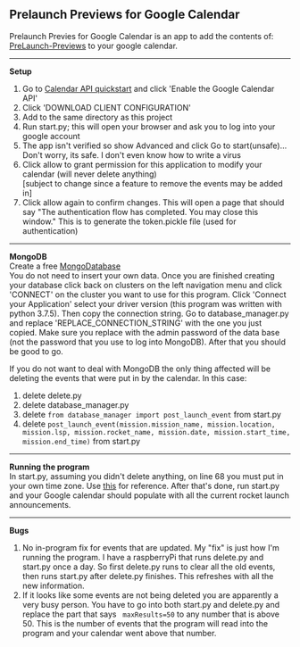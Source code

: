 **Prelaunch Previews for Google Calendar**
-
Prelaunch Previes for Google Calendar is an app to add the contents of:
[PreLaunch-Previews](https://everydayastronaut.com/prelaunch-previews/) to your google calendar.<br>
****
**Setup**
1. Go to [Calendar API quickstart](https://developers.google.com/calendar/quickstart/python) and click 'Enable the Google Calendar API'<br>
2. Click 'DOWNLOAD CLIENT CONFIGURATION'
3. Add to the same directory as this project
4. Run start.py; this will open your browser and ask you to log into your google account
5. The app isn't verified so show Advanced and click Go to start(unsafe)... Don't worry, its safe. I don't even know
how to write a virus
6. Click allow to grant permission for this application to modify your calendar (will never delete anything)<br>
[subject to change since a feature to remove the events may be added in]
7. Click allow again to confirm changes. This will open a page that should say "The authentication flow has completed. 
You may close this window." This is to generate the token.pickle file (used for authentication)
****
**MongoDB**<br>
Create a free [MongoDatabase](https://docs.atlas.mongodb.com/getting-started/)<br>
You do not need to insert your own data. Once you are finished creating your database click back on clusters on the left
navigation menu and click 'CONNECT' on the cluster you want to use for this program. Click 'Connect your Application'
select your driver version (this program was written with python 3.7.5). Then copy the connection string. Go to
database_manager.py and replace 'REPLACE_CONNECTION_STRING' with the one you just copied. Make sure you replace
<password> with the admin password of the data base (not the password that you use to log into MongoDB). After that you
should be good to go.

If you do not want to deal with MongoDB the only thing affected will be deleting the events that were put in by the
calendar. In this case:
1. delete delete.py
2. delete database_manager.py
3. delete `from database_manager import post_launch_event` from start.py
4. delete `post_launch_event(mission.mission_name, mission.location, mission.lsp, mission.rocket_name, mission.date, mission.start_time, mission.end_time)`
from start.py
****
**Running the program**<br>
In start.py, assuming you didn't delete anything, on line 68 you must put in your own time zone. Use
[this](http://www.timezoneconverter.com/cgi-bin/zonehelp.tzc?cc=US&ccdesc=United%20States) for reference. After that's
done, run start.py and your Google calendar should populate with all the current rocket launch announcements.<br>
****
**Bugs**
1. No in-program fix for events that are updated. My "fix" is just how I'm running the program. I have a raspberryPi that
runs delete.py and start.py once a day. So first delete.py runs to clear all the old events, then runs start.py after 
delete.py finishes. This refreshes with all the new information.
2. If it looks like some events are not being deleted you are apparently a very busy person. You have to go into both
start.py and delete.py and replace the part that says ` maxResults=50` to any number that is above 50. This is the number
of events that the program will read into the program and your calendar went above that number.